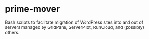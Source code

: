 # prime-mover
Bash scripts to facilitate migration of WordPress sites into and out of servers managed by GridPane, ServerPilot, RunCloud, and (possibly) others. 
